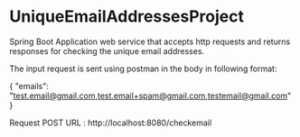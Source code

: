 # UniqueEmailAddressesProject

Spring Boot Application web service that accepts http requests and returns responses for checking the unique email addresses.

The input request is sent using postman in the body in following format:

{
     "emails": "test.email@gmail.com,test.email+spam@gmail.com,testemail@gmail.com"
}

Request POST URL : http://localhost:8080/checkemail


